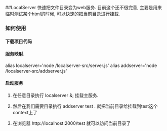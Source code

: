 ##LocalServer
快速把文件目录变为web服务. 目前这个还不很完善, 主要是用来临时测试某个html的时候, 可以快速的把当前目录进行挂载.

### 如何使用

#### 下载项目代码

#### 服务映射. 
alias localserver='node /localserver-src/server.js'
alias addserver='node /localserver-src/addserver.js'

#### 启动服务

1. 在任意目录执行 localserver &; 挂载主服务.

2. 然后在我们需要目录执行  addserver test .  就把当前目录给挂载到test这个context上了

3. 在浏览器 http://localhost:2000/test 就可以访问当前目录了



